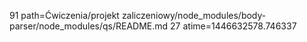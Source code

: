 91 path=Ćwiczenia/projekt zaliczeniowy/node_modules/body-parser/node_modules/qs/README.md
27 atime=1446632578.746337
